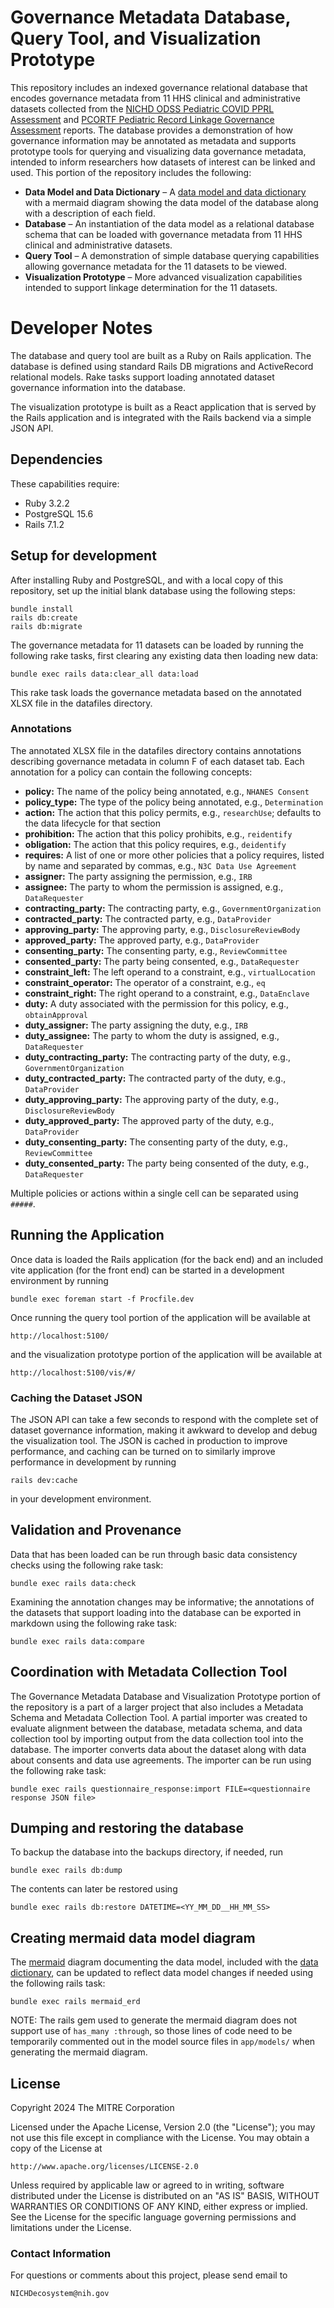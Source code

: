 # Governance Metadata Database, Query Tool, and Visualization Prototype

This repository includes an indexed governance relational database that encodes governance metadata
from 11 HHS clinical and administrative datasets collected from the
[NICHD ODSS Pediatric COVID PPRL Assessment](https://www.nichd.nih.gov/sites/default/files/inline-files/NICHD_ODSS_PPRL_for_Pediatric_COVID-19_Studies_Public_Final_Report_508.pdf)
and
[PCORTF Pediatric Record Linkage Governance Assessment](https://www.nichd.nih.gov/sites/default/files/inline-files/PCORTF_Pediatric_Record_Linkage_Governance_Assessment_Formatted120423.pdf)
reports. The database provides a demonstration of how governance information may be annotated as
metadata and supports prototype tools for querying and visualizing data governance metadata,
intended to inform researchers how datasets of interest can be linked and used. This portion of the
repository includes the following:

* **Data Model and Data Dictionary** – A [data model and data dictionary](data_dictionary.md) with a mermaid diagram showing the data model of the database along with a description of each field.
* **Database** – An instantiation of the data model as a relational database schema that can be loaded with governance metadata from 11 HHS clinical and administrative datasets.
* **Query Tool** – A demonstration of simple database querying capabilities allowing governance metadata for the 11 datasets to be viewed.
* **Visualization Prototype** – More advanced visualization capabilities intended to support linkage determination for the 11 datasets.

# Developer Notes

The database and query tool are built as a Ruby on Rails application. The database is defined using
standard Rails DB migrations and ActiveRecord relational models. Rake tasks support loading
annotated dataset governance information into the database.

The visualization prototype is built as a React application that is served by the Rails application
and is integrated with the Rails backend via a simple JSON API.

##  Dependencies

These capabilities require:

* Ruby 3.2.2
* PostgreSQL 15.6
* Rails 7.1.2

## Setup for development

After installing Ruby and PostgreSQL, and with a local copy of this repository, set up the
initial blank database using the following steps:

```
bundle install
rails db:create
rails db:migrate
```

The governance metadata for 11 datasets can be loaded by running the following rake tasks, first
clearing any existing data then loading new data:

```
bundle exec rails data:clear_all data:load
```

This rake task loads the governance metadata based on the annotated XLSX file in the datafiles
directory.

### Annotations

The annotated XLSX file in the datafiles directory contains annotations describing governance
metadata in column F of each dataset tab. Each annotation for a policy can contain the following
concepts:

* **policy:** The name of the policy being annotated, e.g., `NHANES Consent`
* **policy_type:** The type of the policy being annotated, e.g., `Determination`
* **action:** The action that this policy permits, e.g., `researchUse`; defaults to the data lifecycle for that section
* **prohibition:** The action that this policy prohibits, e.g., `reidentify`
* **obligation:** The action that this policy requires, e.g., `deidentify`
* **requires:** A list of one or more other policies that a policy requires, listed by name and separated by commas, e.g., `N3C Data Use Agreement`
* **assigner:** The party assigning the permission, e.g., `IRB`
* **assignee:** The party to whom the permission is assigned, e.g., `DataRequester`
* **contracting_party:** The contracting party, e.g., `GovernmentOrganization`
* **contracted_party:** The contracted party, e.g., `DataProvider`
* **approving_party:** The approving party, e.g., `DisclosureReviewBody`
* **approved_party:** The approved party, e.g., `DataProvider`
* **consenting_party:** The consenting party, e.g., `ReviewCommittee`
* **consented_party:** The party being consented, e.g., `DataRequester`
* **constraint_left:** The left operand to a constraint, e.g., `virtualLocation`
* **constraint_operator:** The operator of a constraint, e.g., `eq`
* **constraint_right:** The right operand to a constraint, e.g., `DataEnclave`
* **duty:** A duty associated with the permission for this policy, e.g., `obtainApproval`
* **duty_assigner:** The party assigning the duty, e.g., `IRB`
* **duty_assignee:** The party to whom the duty is assigned, e.g., `DataRequester`
* **duty_contracting_party:** The contracting party of the duty, e.g., `GovernmentOrganization`
* **duty_contracted_party:** The contracted party of the duty, e.g., `DataProvider`
* **duty_approving_party:** The approving party of the duty, e.g., `DisclosureReviewBody`
* **duty_approved_party:** The approved party of the duty, e.g., `DataProvider`
* **duty_consenting_party:** The consenting party of the duty, e.g., `ReviewCommittee`
* **duty_consented_party:** The party being consented of the duty, e.g., `DataRequester`

Multiple policies or actions within a single cell can be separated using `#####`.

## Running the Application

Once data is loaded the Rails application (for the back end) and an included vite application (for
the front end) can be started in a development environment by running

```
bundle exec foreman start -f Procfile.dev
```

Once running the query tool portion of the application will be available at

    http://localhost:5100/

and the visualization prototype portion of the application will be available at

    http://localhost:5100/vis/#/

### Caching the Dataset JSON

The JSON API can take a few seconds to respond with the complete set of dataset governance
information, making it awkward to develop and debug the visualization tool. The JSON is cached in
production to improve performance, and caching can be turned on to similarly improve performance in
development by running

```
rails dev:cache
```

in your development environment.

## Validation and Provenance

Data that has been loaded can be run through basic data consistency checks using the following rake task:

```
bundle exec rails data:check
```

Examining the annotation changes may be informative; the annotations of the datasets that support
loading into the database can be exported in markdown using the following rake task:

```
bundle exec rails data:compare
```

## Coordination with Metadata Collection Tool

The Governance Metadata Database and Visualization Prototype portion of the repository is a part of
a larger project that also includes a Metadata Schema and Metadata Collection Tool. A partial
importer was created to evaluate alignment between the database, metadata schema, and data
collection tool by importing output from the data collection tool into the database. The importer
converts data about the dataset along with data about consents and data use agreements.  The
importer can be run using the following rake task:

```
bundle exec rails questionnaire_response:import FILE=<questionnaire response JSON file>
```

## Dumping and restoring the database

To backup the database into the backups directory, if needed, run

```
bundle exec rails db:dump
```

The contents can later be restored using

```
bundle exec rails db:restore DATETIME=<YY_MM_DD__HH_MM_SS>
```

## Creating mermaid data model diagram

The [mermaid](https://mermaid.js.org/) diagram documenting the data model, included with the
[data dictionary](data_dictionary.md),
can be updated to reflect data model changes if needed using the following rails task:

```
bundle exec rails mermaid_erd
```

NOTE: The rails gem used to generate the mermaid diagram does not support use of
`has_many :through`, so those lines of code need to be temporarily commented out in the model source
files in `app/models/` when generating the mermaid diagram.

## License

Copyright 2024 The MITRE Corporation

Licensed under the Apache License, Version 2.0 (the "License"); you may not use this file except in
compliance with the License. You may obtain a copy of the License at

```
http://www.apache.org/licenses/LICENSE-2.0
```

Unless required by applicable law or agreed to in writing, software distributed under the License is
distributed on an "AS IS" BASIS, WITHOUT WARRANTIES OR CONDITIONS OF ANY KIND, either express or
implied. See the License for the specific language governing permissions and limitations under the
License.

### Contact Information

For questions or comments about this project, please send email to

    NICHDecosystem@nih.gov

